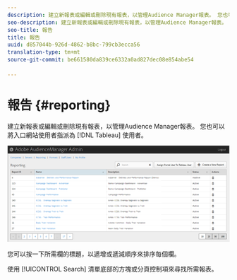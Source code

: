 ```yaml
---
description: 建立新報表或編輯或刪除現有報表，以管理Audience Manager報表。 您也可以將入口網站使用者指派為Tableau使用者。
seo-description: 建立新報表或編輯或刪除現有報表，以管理Audience Manager報表。 您也可以將入口網站使用者指派為Tableau使用者。
seo-title: 報告
title: 報告
uuid: d857044b-926d-4862-b8bc-799cb3ecca56
translation-type: tm+mt
source-git-commit: be661580da839ce6332a0ad827dec08e854abe54

---
```



# 報告 {#reporting}

建立新報表或編輯或刪除現有報表，以管理Audience Manager報表。 您也可以將入口網站使用者指派為 [!DNL Tableau] 使用者。

<!-- c_reporting.xml -->

![](assets/reporting.png)

您可以按一下所需欄的標題，以遞增或遞減順序來排序每個欄。

使用 [!UICONTROL Search] 清單底部的方塊或分頁控制項來尋找所需報表。

